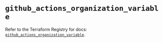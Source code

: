# `github_actions_organization_variable`

Refer to the Terraform Registry for docs: [`github_actions_organization_variable`](https://registry.terraform.io/providers/integrations/github/6.1.0/docs/resources/actions_organization_variable).
